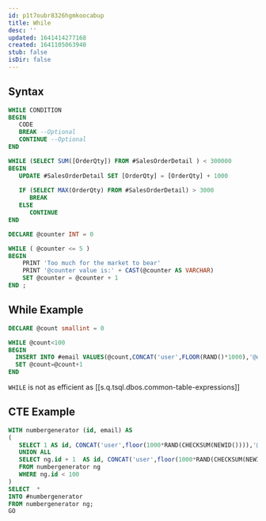 ```yaml
---
id: p1t7oubr8326hgmkoocabup
title: While
desc: ''
updated: 1641414277168
created: 1641105063940
stub: false
isDir: false
---
```


## Syntax

```sql
WHILE CONDITION
BEGIN
   CODE
   BREAK --Optional
   CONTINUE --Optional
END
```

```sql
WHILE (SELECT SUM([OrderQty]) FROM #SalesOrderDetail ) < 300000
BEGIN 
   UPDATE #SalesOrderDetail SET [OrderQty] = [OrderQty] + 1000
 
   IF (SELECT MAX(OrderQty) FROM #SalesOrderDetail) > 3000
      BREAK
   ELSE
      CONTINUE
END
```

```sql
DECLARE @counter INT = 0

WHILE ( @counter <= 5 )
BEGIN
	PRINT 'Too much for the market to bear'
	PRINT '@counter value is:' + CAST(@counter AS VARCHAR)
	SET @counter = @counter + 1
END ;
```

## While Example

```sql
DECLARE @count smallint = 0

WHILE @count<100
BEGIN
  INSERT INTO #email VALUES(@count,CONCAT('user',FLOOR(RAND()*1000),'@outlook.com'))
  SET @count=@count+1
END
```

`WHILE` is not as efficient as [[s.q.tsql.dbos.common-table-expressions]]

## CTE Example

```sql
WITH numbergenerator (id, email) AS
(
   SELECT 1 AS id, CONCAT('user',floor(1000*RAND(CHECKSUM(NEWID()))),'@outlook.com') as email
   UNION ALL
   SELECT ng.id + 1  AS id, CONCAT('user',floor(1000*RAND(CHECKSUM(NEWID()))),'@outlook.com')
   FROM numbergenerator ng
   WHERE ng.id < 100
)
SELECT  *
INTO #numbergenerator
FROM numbergenerator ng;
GO
```



